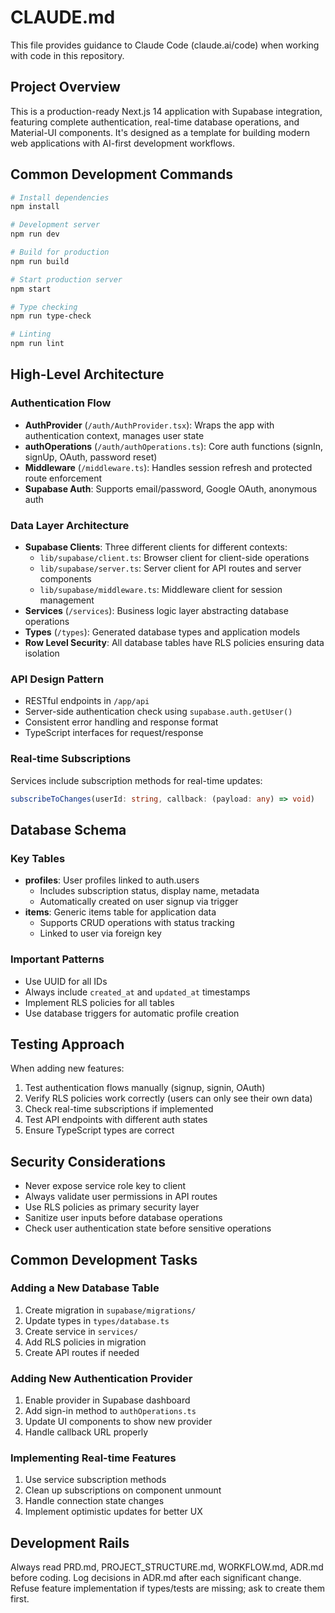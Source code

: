 # CLAUDE.md

This file provides guidance to Claude Code (claude.ai/code) when working with code in this repository.

## Project Overview

This is a production-ready Next.js 14 application with Supabase integration, featuring complete authentication, real-time database operations, and Material-UI components. It's designed as a template for building modern web applications with AI-first development workflows.

## Common Development Commands

```bash
# Install dependencies
npm install

# Development server
npm run dev

# Build for production
npm run build

# Start production server
npm start

# Type checking
npm run type-check

# Linting
npm run lint
```

## High-Level Architecture

### Authentication Flow
- **AuthProvider** (`/auth/AuthProvider.tsx`): Wraps the app with authentication context, manages user state
- **authOperations** (`/auth/authOperations.ts`): Core auth functions (signIn, signUp, OAuth, password reset)
- **Middleware** (`/middleware.ts`): Handles session refresh and protected route enforcement
- **Supabase Auth**: Supports email/password, Google OAuth, anonymous auth

### Data Layer Architecture
- **Supabase Clients**: Three different clients for different contexts:
  - `lib/supabase/client.ts`: Browser client for client-side operations
  - `lib/supabase/server.ts`: Server client for API routes and server components
  - `lib/supabase/middleware.ts`: Middleware client for session management
- **Services** (`/services`): Business logic layer abstracting database operations
- **Types** (`/types`): Generated database types and application models
- **Row Level Security**: All database tables have RLS policies ensuring data isolation

### API Design Pattern
- RESTful endpoints in `/app/api`
- Server-side authentication check using `supabase.auth.getUser()`
- Consistent error handling and response format
- TypeScript interfaces for request/response

### Real-time Subscriptions
Services include subscription methods for real-time updates:
```typescript
subscribeToChanges(userId: string, callback: (payload: any) => void)
```

## Database Schema

### Key Tables
- **profiles**: User profiles linked to auth.users
  - Includes subscription status, display name, metadata
  - Automatically created on user signup via trigger
- **items**: Generic items table for application data
  - Supports CRUD operations with status tracking
  - Linked to user via foreign key

### Important Patterns
- Use UUID for all IDs
- Always include `created_at` and `updated_at` timestamps
- Implement RLS policies for all tables
- Use database triggers for automatic profile creation

## Testing Approach

When adding new features:
1. Test authentication flows manually (signup, signin, OAuth)
2. Verify RLS policies work correctly (users can only see their own data)
3. Check real-time subscriptions if implemented
4. Test API endpoints with different auth states
5. Ensure TypeScript types are correct

## Security Considerations

- Never expose service role key to client
- Always validate user permissions in API routes
- Use RLS policies as primary security layer
- Sanitize user inputs before database operations
- Check user authentication state before sensitive operations

## Common Development Tasks

### Adding a New Database Table
1. Create migration in `supabase/migrations/`
2. Update types in `types/database.ts`
3. Create service in `services/`
4. Add RLS policies in migration
5. Create API routes if needed

### Adding New Authentication Provider
1. Enable provider in Supabase dashboard
2. Add sign-in method to `authOperations.ts`
3. Update UI components to show new provider
4. Handle callback URL properly

### Implementing Real-time Features
1. Use service subscription methods
2. Clean up subscriptions on component unmount
3. Handle connection state changes
4. Implement optimistic updates for better UX

## Development Rails

Always read PRD.md, PROJECT_STRUCTURE.md, WORKFLOW.md, ADR.md before coding.
Log decisions in ADR.md after each significant change.
Refuse feature implementation if types/tests are missing; ask to create them first.